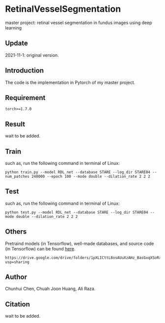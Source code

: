 # RetinalVesselSegmentation

master project: retinal vessel segmentation in fundus images using deep learning

## Update

2021-11-1: original version.

## Introduction

The code is the implementation in Pytorch of my master project.

## Requirement

```
torch>=1.7.0
```

## Result

wait to be added.

## Train

such as, run the following command in terminal of Linux:

```
python train.py --model RDL_net --database STARE --log_dir STARE04 --num_patches 240000 --epoch 100 --mode double --dilation_rate 2 2 2
```

## Test

such as, run the following command in terminal of Linux:

```
python test.py --model RDL_net --database STARE --log_dir STARE04 --mode double --dilation_rate 2 2 2
```

## Others

Pretraind models (in Tensorflow), well-made databases, and source code (in Tensorflow) can be found [here](https://drive.google.com/drive/folders/1pXLICttL8osAUuXzAHz_BasGxqXSoRxU?usp=sharing).

```
https://drive.google.com/drive/folders/1pXLICttL8osAUuXzAHz_BasGxqXSoRxU?usp=sharing
```

## Author

Chunhui Chen, Chuah Joon Huang, Ali Raza.

## Citation

wait to be added.
